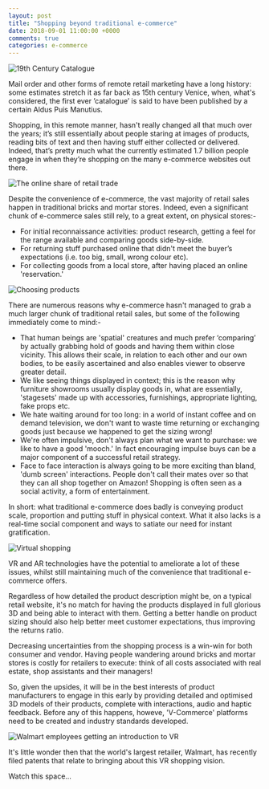 ```yaml
---
layout: post
title: "Shopping beyond traditional e-commerce"
date: 2018-09-01 11:00:00 +0000
comments: true
categories: e-commerce 
---
```

![19th Century Catalogue](https://i.pinimg.com/originals/4a/1e/7a/4a1e7a9f83be13d470cf8ebf5b854e35.jpg)

Mail order and other forms of remote retail marketing have a long history: some estimates stretch it as far back as 15th century Venice, when, what's considered, the first ever ’catalogue’ is said to have been published by a certain Aldus Puis Manutius.

Shopping, in this remote manner, hasn't really changed all that much over the years; it’s still essentially about people staring at images of products, reading bits of text and then having stuff either collected or delivered. Indeed, that’s pretty much what the currently estimated 1.7 billion people engage in when they’re shopping on the many e-commerce websites out there.

![The online share of retail trade](http://www.retailresearch.org/images/pagepics/onlineretail8.jpg)

Despite the convenience of e-commerce, the vast majority of retail sales happen in traditional bricks and mortar stores. Indeed, even a significant chunk of e-commerce sales still rely, to a great extent, on physical stores:-
- For initial reconnaissance activities: product research, getting a feel for the range available and comparing goods side-by-side.
- For returning stuff purchased online that didn't meet the buyer’s expectations (i.e. too big, small, wrong colour etc).
- For collecting goods from a local store, after having placed an online 'reservation.'

![Choosing products](https://ecommerceguider.com/wp-content/uploads/2017/10/Product-demand.png)

There are numerous reasons why e-commerce hasn't managed to grab a much larger chunk of traditional retail sales, but some of the following immediately come to mind:-
- That human beings are 'spatial' creatures and much prefer ‘comparing’ by actually grabbing hold of goods and having them within close vicinity. This allows their scale, in relation to each other and our own bodies, to be easily ascertained and also enables viewer to observe greater detail.
- We like seeing things displayed in context; this is the reason why furniture showrooms usually display goods in, what are essentially, 'stagesets' made up with accessories, furnishings, appropriate lighting, fake props etc.
- We hate waiting around for too long: in a world of instant coffee and on demand television, we don't want to waste time returning or exchanging goods just because we happened to get the sizing wrong!
- We're often impulsive, don't always plan what we want to purchase: we like to have a good 'mooch.' In fact encouraging impulse buys can be a major component of a successful retail strategy.
- Face to face interaction is always going to be more exciting than bland, 'dumb screen' interactions. People don't call their mates over so that they can all shop together on Amazon! Shopping is often seen as a social activity, a form of entertainment.

In short: what traditional e-commerce does badly is conveying product scale, proportion and putting stuff in physical context. What it also lacks is a real-time social component and ways to satiate our need for instant gratification.

![Virtual shopping](http://www.goblenstudio.com/wp-content/uploads/2014/10/Comercial_retail_interior_design_11.jpg)

VR and AR technologies have the potential to ameliorate a lot of these issues, whilst still maintaining much of the convenience that traditional e-commerce offers. 

Regardless of how detailed the product description might be, on a typical retail website, it's no match for having the products displayed in full glorious 3D and being able to interact with them. Getting a better handle on product sizing should also help better meet customer expectations, thus improving the returns ratio.

Decreasing uncertainties from the shopping process is a win-win for both consumer and vendor. Having people wandering around bricks and mortar stores is costly for retailers to execute: think of all costs associated with real estate, shop assistants and their managers!

So, given the upsides, it will be in the best interests of product manufacturers to engage in this early by providing detailed and optimised 3D models of their products, complete with interactions, audio and haptic feedback. Before any of this happens, howeve, 'V-Commerce' platforms need to be created and industry standards developed.

![Walmart employees getting an introduction to VR](https://cdn.corporate.walmart.com/dims4/WMT/4cb00e6/2147483647/crop/2400x1041%2B0%2B168/resize/1300x564%3E/quality/90/?url=https%3A%2F%2Fcdn.corporate.walmart.com%2Fc9%2Ff6%2F33450e144329b0127c08dafdbe89%2Fimg-9558.jpg)

It's little wonder then that the world's largest retailer, Walmart, has recently filed patents that relate to bringing about this VR shopping vision.

Watch this space...